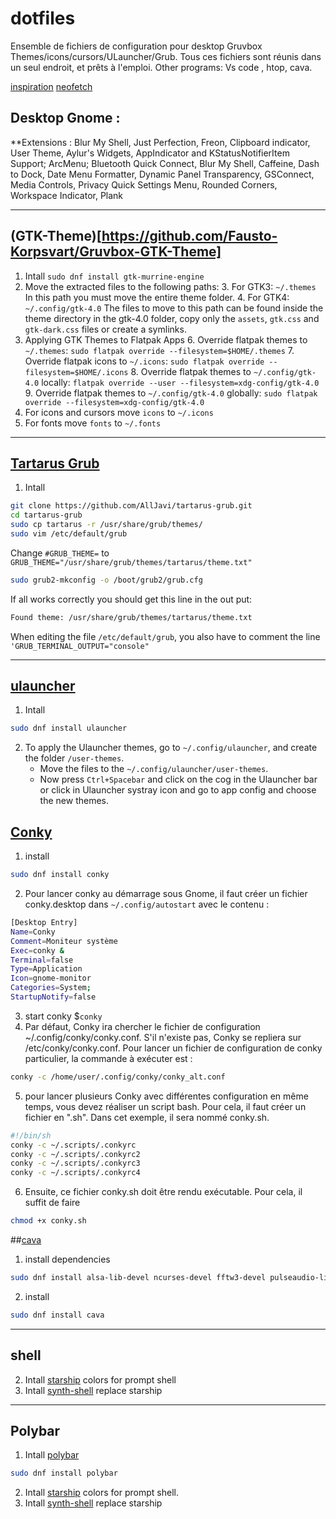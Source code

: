 # dotfiles
Ensemble de fichiers de configuration pour desktop Gruvbox Themes/icons/cursors/ULauncher/Grub.
Tous ces fichiers sont réunis dans un seul endroit, et prêts à l'emploi.
Other programs: Vs code , htop, cava.

[inspiration](https://github.com/lime-desu/dootsfile)
[neofetch](https://itsfoss.com/using-neofetch/)

## Desktop Gnome :
**Extensions : Blur My Shell, Just Perfection, Freon, Clipboard indicator, User Theme, Aylur's Widgets, AppIndicator and KStatusNotifierItem Support; ArcMenu; Bluetooth Quick Connect, Blur My Shell, Caffeine, Dash to Dock, Date Menu Formatter, Dynamic Panel Transparency, GSConnect, Media Controls, Privacy Quick Settings Menu, Rounded Corners, Workspace Indicator, Plank


---
## (GTK-Theme)[https://github.com/Fausto-Korpsvart/Gruvbox-GTK-Theme]
1. Intall `sudo dnf install gtk-murrine-engine`
2. Move the extracted files to the following paths:
	3. For GTK3: `~/.themes` In this path you must move the entire theme folder.
	4. For GTK4: `~/.config/gtk-4.0` The files to move to this path can be found inside the theme directory in the gtk-4.0 folder, copy only the `assets`, `gtk.css` and `gtk-dark.css` files or create a symlinks.
5. Applying GTK Themes to Flatpak Apps
	6. Override flatpak themes to `~/.themes`: `sudo flatpak override --filesystem=$HOME/.themes`
	7. Override flatpak icons to `~/.icons`: `sudo flatpak override --filesystem=$HOME/.icons`
	8. Override flatpak themes to `~/.config/gtk-4.0` locally: `flatpak override --user --filesystem=xdg-config/gtk-4.0`
	9. Override flatpak themes to `~/.config/gtk-4.0` globally: `sudo flatpak override --filesystem=xdg-config/gtk-4.0`
10. For icons and cursors move `icons` to `~/.icons`
10. For fonts move `fonts` to `~/.fonts`

---
## [Tartarus Grub](https://github.com/AllJavi/tartarus-grub)
1. Intall
```bash
git clone https://github.com/AllJavi/tartarus-grub.git
cd tartarus-grub
sudo cp tartarus -r /usr/share/grub/themes/
sudo vim /etc/default/grub
```
Change `#GRUB_THEME=` to
`GRUB_THEME="/usr/share/grub/themes/tartarus/theme.txt"`
```bash
sudo grub2-mkconfig -o /boot/grub2/grub.cfg
```
If all works correctly you should get this line in the out put:
```bash
Found theme: /usr/share/grub/themes/tartarus/theme.txt
```
When editing the file `/etc/default/grub`, you also have to comment the line `'GRUB_TERMINAL_OUTPUT="console"`

---
## [ulauncher](https://ulauncher.io/#Download)  
1. Intall 
```bash
sudo dnf install ulauncher
``` 
2. To apply the Ulauncher themes, go to `~/.config/ulauncher`, and create the folder `/user-themes`.
	- Move the files to the `~/.config/ulauncher/user-themes`.
	- Now press `Ctrl+Spacebar` and click on the cog in the Ulauncher bar or click in Ulauncher systray icon and go to app config and choose the new themes.

## [Conky](https://github.com/brndnmtthws/conky)
1. install
```bash
sudo dnf install conky
``` 
2. Pour lancer conky au démarrage sous Gnome, il faut créer un fichier conky.desktop dans `~/.config/autostart` avec le contenu :
```bash
[Desktop Entry]
Name=Conky
Comment=Moniteur système
Exec=conky &
Terminal=false
Type=Application
Icon=gnome-monitor
Categories=System;
StartupNotify=false
``` 
3. start conky $`conky`
4. Par défaut, Conky ira chercher le fichier de configuration ~/.config/conky/conky.conf. S'il n'existe pas, Conky se repliera sur /etc/conky/conky.conf. Pour lancer un fichier de configuration de conky particulier, la commande à exécuter est :
```bash
conky -c /home/user/.config/conky/conky_alt.conf
```
5. pour lancer plusieurs Conky avec différentes configuration en même temps, vous devez réaliser un script bash. Pour cela, il faut créer un fichier en ".sh". Dans cet exemple, il sera nommé conky.sh.
```bash
#!/bin/sh
conky -c ~/.scripts/.conkyrc
conky -c ~/.scripts/.conkyrc2
conky -c ~/.scripts/.conkyrc3
conky -c ~/.scripts/.conkyrc4
```
6. Ensuite, ce fichier conky.sh doit être rendu exécutable. Pour cela, il suffit de faire
```bash
chmod +x conky.sh
```

##[cava](https://github.com/karlstav/cava)
1. install dependencies
```bash
sudo dnf install alsa-lib-devel ncurses-devel fftw3-devel pulseaudio-libs-devel libtool autoconf-archive
```
2. install
```bash
sudo dnf install cava
```

---
##  shell  
2. Intall [starship](https://starship.rs/) colors for prompt shell
3. Intall [synth-shell](https://github.com/andresgongora/synth-shell) replace starship


---
## Polybar 
1. Intall [polybar](https://github.com/polybar/polybar/wiki)
```bash
sudo dnf install polybar
``` 
2. Intall [starship](https://starship.rs/) colors for prompt shell.
3. Intall [synth-shell](https://github.com/andresgongora/synth-shell) replace starship

